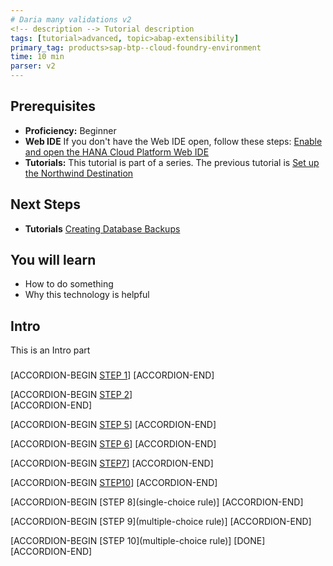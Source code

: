 ```yaml
---
# Daria many validations v2
<!-- description --> Tutorial description
tags: [tutorial>advanced, topic>abap-extensibility]
primary_tag: products>sap-btp--cloud-foundry-environment
time: 10 min
parser: v2
---
```


## Prerequisites  
 - **Proficiency:** Beginner 
 - **Web IDE** If you don't have the Web IDE open, follow these steps: [Enable and open the HANA Cloud Platform Web IDE](https://go.sap.com/developer/tutorials/sapui5-webide-open-webide.html)
 - **Tutorials:** This tutorial is part of a series.  The previous tutorial is [Set up the Northwind Destination](https://go.sap.com/developer/tutorials/hcp-create-destination.html)

## Next Steps
 - **Tutorials** [Creating Database Backups](https://www.sap.com/)
  

## You will learn
  - How to do something
  - Why this technology is helpful

## Intro
This is an Intro part

### 

[ACCORDION-BEGIN [STEP 1](regex1)] 
[ACCORDION-END]

[ACCORDION-BEGIN [STEP 2](regex)]  
[ACCORDION-END]

[ACCORDION-BEGIN [STEP 5](rexact-match-precise)] 
[ACCORDION-END]

[ACCORDION-BEGIN [STEP 6](regex-begins-with)] 
[ACCORDION-END]

[ACCORDION-BEGIN [STEP7](regex-with-id-exact-match)] 
[ACCORDION-END]

[ACCORDION-BEGIN [STEP10](regex-begins-with)]
[ACCORDION-END]

[ACCORDION-BEGIN [STEP 8](single-choice rule)]
[ACCORDION-END]

[ACCORDION-BEGIN [STEP 9](multiple-choice rule)] 
[ACCORDION-END]

[ACCORDION-BEGIN [STEP 10](multiple-choice rule)] 
[DONE]
[ACCORDION-END]
